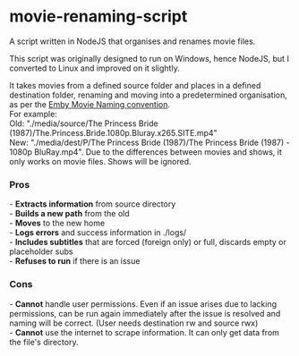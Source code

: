# movie-renaming-script
A script written in NodeJS that organises and renames movie files.

This script was originally designed to run on Windows, hence NodeJS, but I converted to Linux and improved on it slightly.

It takes movies from a defined source folder and places in a defined destination folder, renaming and moving into a predetermined organisation, as per the [Emby Movie Naming convention](https://emby.media/support/articles/Movie-Naming.html).</br>For example:</br>Old: "./media/source/The Princess Bride (1987)/The.Princess.Bride.1080p.Bluray.x265.SITE.mp4"</br>New: "./media/dest/P/The Princess Bride (1987)/The Princess Bride (1987) - 1080p BluRay.mp4". Due to the differences between movies and shows, it only works on movie files. Shows will be ignored.


<h3>Pros</h3>
- <b>Extracts information</b> from source directory</br>
- <b>Builds a new path</b> from the old</br>
- <b>Moves</b> to the new home</br>
- <b>Logs errors</b> and success information in ./logs/</br>
- <b>Includes subtitles</b> that are forced (foreign only) or full, discards empty or placeholder subs</br>
- <b>Refuses to run</b> if there is an issue</br>

<h3>Cons</h3>
- <b>Cannot</b> handle user permissions. Even if an issue arises due to lacking permissions, can be run again immediately after the issue is resolved and naming will be correct. (User needs destination rw and source rwx)</br>
- <b>Cannot</b> use the internet to scrape information. It can only get data from the file's directory.</br>
